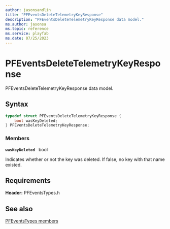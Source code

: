 ```yaml
---
author: jasonsandlin
title: "PFEventsDeleteTelemetryKeyResponse"
description: "PFEventsDeleteTelemetryKeyResponse data model."
ms.author: jasonsa
ms.topic: reference
ms.service: playfab
ms.date: 07/25/2023
---
```


# PFEventsDeleteTelemetryKeyResponse  

PFEventsDeleteTelemetryKeyResponse data model.  

## Syntax  
  
```cpp
typedef struct PFEventsDeleteTelemetryKeyResponse {  
    bool wasKeyDeleted;  
} PFEventsDeleteTelemetryKeyResponse;  
```
  
### Members  
  
**`wasKeyDeleted`** &nbsp; bool  
  
Indicates whether or not the key was deleted. If false, no key with that name existed.
  
  
## Requirements  
  
**Header:** PFEventsTypes.h
  
## See also  
[PFEventsTypes members](../pfeventstypes_members.md)  

  
  
